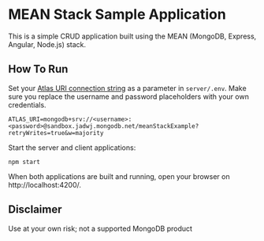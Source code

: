 # MEAN Stack Sample Application

This is a simple CRUD application built using the MEAN (MongoDB, Express, Angular, Node.js) stack. 

## How To Run

Set your [Atlas URI connection string](https://docs.atlas.mongodb.com/getting-started/) as a parameter in `server/.env`. Make sure you replace the username and password placeholders with your own credentials.

```
ATLAS_URI=mongodb+srv://<username>:<password>@sandbox.jadwj.mongodb.net/meanStackExample?retryWrites=true&w=majority
```

Start the server and client applications:
```
npm start
```

When both applications are built and running, open your browser on http://localhost:4200/.

## Disclaimer

Use at your own risk; not a supported MongoDB product

